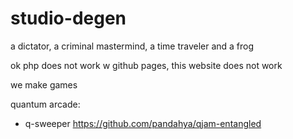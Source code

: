 # studio-degen
a dictator, a criminal mastermind, a time traveler and a frog

ok php does not work w github pages, this website does not work

we make games

quantum arcade:
- q-sweeper https://github.com/pandahya/qjam-entangled
